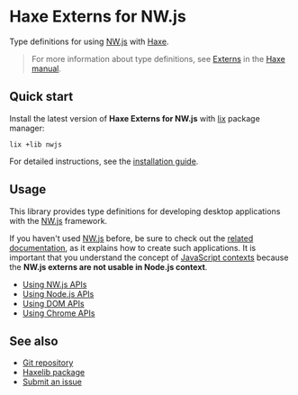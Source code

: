 # Haxe Externs for NW.js
Type definitions for using [NW.js](https://nwjs.io) with [Haxe](https://haxe.org).

> For more information about type definitions, see [Externs](https://haxe.org/manual/lf-externs.html) in the [Haxe manual](https://haxe.org/manual).

## Quick start
Install the latest version of **Haxe Externs for NW.js** with [lix](https://github.com/lix-pm/lix.client) package manager:

```shell
lix +lib nwjs
```

For detailed instructions, see the [installation guide](installation.md).

## Usage
This library provides type definitions for developing desktop applications with the [NW.js](https://nwjs.io) framework.

If you haven't used [NW.js](https://nwjs.io) before, be sure to check out the [related documentation](https://docs.nwjs.io), as it explains how to create such applications.
It is important that you understand the concept of [JavaScript contexts](https://docs.nwjs.io/en/latest/For%20Users/Advanced/JavaScript%20Contexts%20in%20NW.js) because the **NW.js externs are not usable in Node.js context**.

- [Using NW.js APIs](usage/nwjs.md)
- [Using Node.js APIs](usage/nodejs.md)
- [Using DOM APIs](usage/dom.md)
- [Using Chrome APIs](usage/chrome.md)

## See also
- [Git repository](https://github.com/cedx/nwjs.hx)
- [Haxelib package](https://lib.haxe.org/p/nwjs)
- [Submit an issue](https://github.com/cedx/nwjs.hx/issues)
